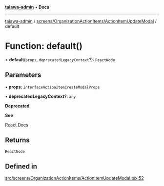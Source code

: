 [**talawa-admin**](../../../../README.md) • **Docs**

***

[talawa-admin](../../../../modules.md) / [screens/OrganizationActionItems/ActionItemUpdateModal](../README.md) / default

# Function: default()

\> **default**(`props`, `deprecatedLegacyContext`?): `ReactNode`

## Parameters

• **props**: `InterfaceActionItemCreateModalProps`

• **deprecatedLegacyContext?**: `any`

**Deprecated**

**See**

[React Docs](https://legacy.reactjs.org/docs/legacy-context.html#referencing-context-in-lifecycle-methods)

## Returns

`ReactNode`

## Defined in

[src/screens/OrganizationActionItems/ActionItemUpdateModal.tsx:52](https://github.com/PalisadoesFoundation/talawa-admin/blob/7496bb3a4c3730e7e3caee73f8bf91c3031e4ae6/src/screens/OrganizationActionItems/ActionItemUpdateModal.tsx#L52)

